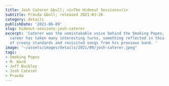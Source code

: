 ```yaml
---
title: Josh Caterer &bull; <i>The Hideout Sessions</i>
subtitle: Pravda &bull; released 2021-03-26
category: details
publishDate: '2021-06-09'
slug: hideout-sessions-josh-caterer
excerpt: 'Caterer was the unmistakable voice behind the Smoking Popes, and his post-Popes
  career has taken many interesting turns, something reflected in this collection
  of croony standards and revisited songs from his previous band. '
image: "~/assets/images/details/2021/09/josh-caterer.jpeg"
tags:
- Smoking Popes
- M. Ward
- Jeff Buckley
- Josh Caterer
- Pravda
---
```


